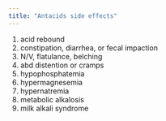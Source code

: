 ```yaml
---
title: "Antacids side effects"
---
```

1) acid rebound
2) constipation, diarrhea, or fecal impaction
3) N/V, flatulance, belching
4) abd distention or cramps
5) hypophosphatemia
6) hypermagnesemia
7) hypernatremia
8) metabolic alkalosis
9) milk alkali syndrome

